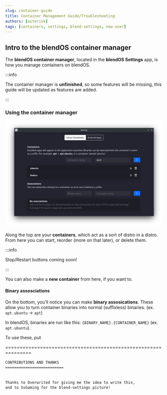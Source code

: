 ```yaml
---
slug: container-guide
title: Container Management Guide/Troubleshooting
authors: [asterisk]
tags: [containers, settings, blend-settings, new-user]
---
```


## Intro to the blendOS container manager

The **blendOS container manager**, located in the **blendOS Settings** app, is how you manage containers on blendOS.

:::info

The container manager is **unfinished**, so some features will be missing, this guide will be updated as features are added.

:::

### Using the container manager

![blend-manager](./blend_manager.png)
<div class="gap"></div>

Along the top are your **containers**, which act as a sort of distro in a distro. From here you can start, reorder (more on that later), or delete them.

:::info

Stop/Restart buttons coming soon!

:::

You can also make a **new container** from here, if you want to.

#### Binary assosciations

On the bottom, you'll notice you can make **binary assosications**. These allow you to turn container binaries into normal (suffixless) binaries. (ex. `apt.ubuntu` -> `apt`)  
  
In blendOS, binaries are run like this: `{BINARY_NAME}.{CONTAINER_NAME}` (ex. `apt.ubuntu`).  

To use these, put 

===============================================================

```
CONTRIBUTIONS AND THANKS
==========================


Thanks to Overwrited for giving me the idea to write this, 
and to SvGaming for the blend-settings picture!
```

<!-- 63 dashes/equals signs is enough to stretch across the viewer, don't use any more. -->
